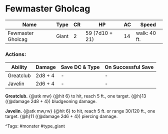 # Fewmaster Gholcag

| Name | Type | CR | HP | AC | Speed |
|------|------|----|----|----|-------|
| Fewmaster Gholcag | Giant | 2 | 59 (7d10 + 21) | 14 | walk: 40 ft. |

### Actions:

| Ability | Damage | Save DC & Type | On Successful Save |
|---------|--------|----------------|--------------------|
| Greatclub | 2d8 + 4 | - | - |
| Javelin | 2d6 + 4 | - | - |


**Greatclub.** {@atk mw} {@hit 6} to hit, reach 5 ft., one target. {@h}13 ({@damage 2d8 + 4}) bludgeoning damage.

**Javelin.** {@atk mw,rw} {@hit 6} to hit, reach 5 ft. or range 30/120 ft., one target. {@h}11 ({@damage 2d6 + 4}) piercing damage.

^Tags: #monster #type_giant
